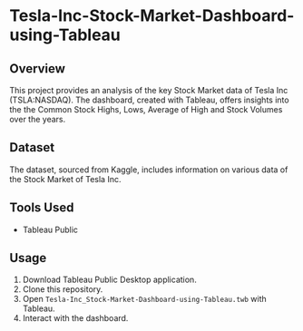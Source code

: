 # Tesla-Inc-Stock-Market-Dashboard-using-Tableau

## Overview

This project provides an analysis of the key Stock Market data of Tesla Inc (TSLA:NASDAQ). The dashboard, created with Tableau, offers insights into the the Common Stock Highs, Lows, Average of High and Stock Volumes over the years.

## Dataset

The dataset, sourced from Kaggle, includes information on various data of the Stock Market of Tesla Inc. 

## Tools Used

- Tableau Public

## Usage

1. Download Tableau Public Desktop application.
2. Clone this repository.
3. Open `Tesla-Inc_Stock-Market-Dashboard-using-Tableau.twb` with Tableau.
4. Interact with the dashboard.
